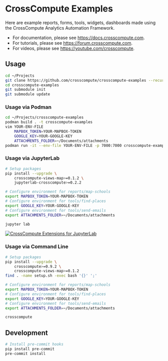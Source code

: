 # CrossCompute Examples

Here are example reports, forms, tools, widgets, dashboards made using the CrossCompute Analytics Automation Framework.

- For documentation, please see https://docs.crosscompute.com.
- For tutorials, please see https://forum.crosscompute.com.
- For videos, please see https://youtube.com/crosscompute.

## Usage

```bash
cd ~/Projects
git clone https://github.com/crosscompute/crosscompute-examples --recursive
cd crosscompute-examples
git submodule init
git submodule update
```

### Usage via Podman

```bash
cd ~/Projects/crosscompute-examples
podman build . -t crosscompute-examples
vim YOUR-ENV-FILE
    MAPBOX_TOKEN=YOUR-MAPBOX-TOKEN
    GOOGLE_KEY=YOUR-GOOGLE-KEY
    ATTACHMENTS_FOLDER=~/Documents/attachments
podman run -it --env-file YOUR-ENV-FILE -p 7000:7000 crosscompute-examples
```

### Usage via JupyterLab

```bash
# Setup packages
pip install --upgrade \
    crosscompute-views-map>=0.1.2 \
    jupyterlab-crosscompute>=0.2.2

# Configure environment for reports/map-schools
export MAPBOX_TOKEN=YOUR-MAPBOX-TOKEN
# Configure environment for tools/find-places
export GOOGLE_KEY=YOUR-GOOGLE-KEY
# Configure environment for tools/send-emails
export ATTACHMENTS_FOLDER=~/Documents/attachments

jupyter lab
```

[![CrossCompute Extensions for JupyterLab](https://i.ytimg.com/vi_webp/zFuaJG_39r4/maxresdefault.webp)](https://www.youtube.com/watch?v=zFuaJG_39r4)

### Usage via Command Line

```bash
# Setup packages
pip install --upgrade \
    crosscompute>=0.9.2 \
    crosscompute-views-map>=0.1.2
find . -name setup.sh -exec bash '{}' ';'

# Configure environment for reports/map-schools
export MAPBOX_TOKEN=YOUR-MAPBOX-TOKEN
# Configure environment for tools/find-places
export GOOGLE_KEY=YOUR-GOOGLE-KEY
# Configure environment for tools/send-emails
export ATTACHMENTS_FOLDER=~/Documents/attachments

crosscompute
```

## Development

```bash
# Install pre-commit hooks
pip install pre-commit
pre-commit install
```
